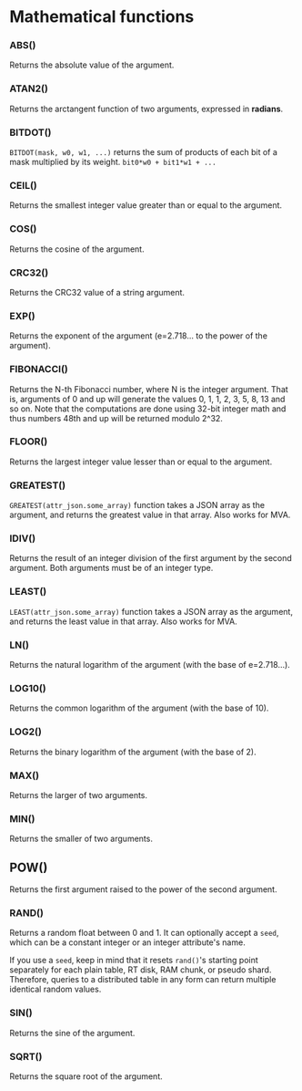 # Mathematical functions

### ABS()
Returns the absolute value of the argument.

### ATAN2()
Returns the arctangent function of two arguments, expressed in **radians**.

### BITDOT()
`BITDOT(mask, w0, w1, ...)` returns the sum of products of each bit of a mask multiplied by its weight. `bit0*w0 + bit1*w1 + ...`

### CEIL()
Returns the smallest integer value greater than or equal to the argument.

### COS()
Returns the cosine of the argument.

### CRC32()
Returns the CRC32 value of a string argument.

### EXP()
Returns the exponent of the argument (e=2.718... to the power of the argument).

### FIBONACCI()
Returns the N-th Fibonacci number, where N is the integer argument. That is, arguments of 0 and up will generate the values 0, 1, 1, 2, 3, 5, 8, 13 and so on. Note that the computations are done using 32-bit integer math and thus numbers 48th and up will be returned modulo 2^32.

### FLOOR()
Returns the largest integer value lesser than or equal to the argument.

### GREATEST()
`GREATEST(attr_json.some_array)` function takes a JSON array as the argument, and returns the greatest value in that array. Also works for MVA.

### IDIV()
Returns the result of an integer division of the first argument by the second argument. Both arguments must be of an integer type.

### LEAST()
`LEAST(attr_json.some_array)` function takes a JSON array as the argument, and returns the least value in that array. Also works for MVA.

### LN()
Returns the natural logarithm of the argument (with the base of e=2.718...).

### LOG10()
Returns the common logarithm of the argument (with the base of 10).

### LOG2()
Returns the binary logarithm of the argument (with the base of 2).

### MAX()
Returns the larger of two arguments.

### MIN()
Returns the smaller of two arguments.

## POW()
Returns the first argument raised to the power of the second argument.
### RAND()
Returns a random float between 0 and 1. It can optionally accept a `seed`, which can be a constant integer or an integer attribute's name. 

If you use a `seed`, keep in mind that it resets `rand()`'s starting point separately for each plain table, RT disk, RAM chunk, or pseudo shard. Therefore, queries to a distributed table in any form can return multiple identical random values.

### SIN()
Returns the sine of the argument.

### SQRT()
Returns the square root of the argument.

<!-- proofread -->